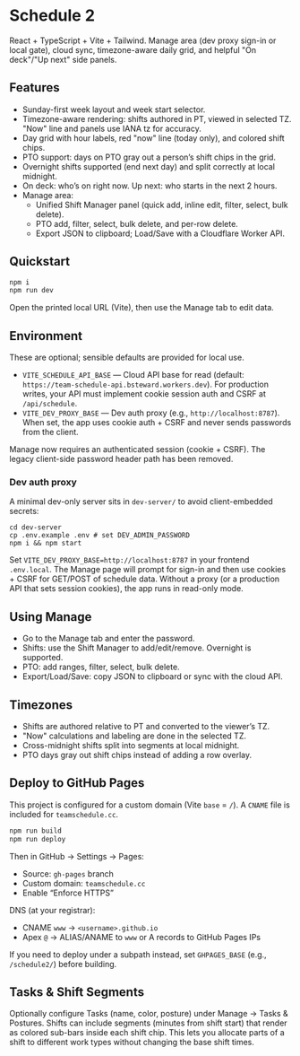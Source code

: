 # Schedule 2

React + TypeScript + Vite + Tailwind. Manage area (dev proxy sign-in or local gate), cloud sync, timezone-aware daily grid, and helpful "On deck"/"Up next" side panels.

## Features

- Sunday-first week layout and week start selector.
- Timezone-aware rendering: shifts authored in PT, viewed in selected TZ. "Now" line and panels use IANA tz for accuracy.
- Day grid with hour labels, red "now" line (today only), and colored shift chips.
- PTO support: days on PTO gray out a person’s shift chips in the grid.
- Overnight shifts supported (end next day) and split correctly at local midnight.
- On deck: who’s on right now. Up next: who starts in the next 2 hours.
- Manage area:
	- Unified Shift Manager panel (quick add, inline edit, filter, select, bulk delete).
	- PTO add, filter, select, bulk delete, and per-row delete.
	- Export JSON to clipboard; Load/Save with a Cloudflare Worker API.

## Quickstart

```bash
npm i
npm run dev
```

Open the printed local URL (Vite), then use the Manage tab to edit data.

## Environment

These are optional; sensible defaults are provided for local use.

- `VITE_SCHEDULE_API_BASE` — Cloud API base for read (default: `https://team-schedule-api.bsteward.workers.dev`). For production writes, your API must implement cookie session auth and CSRF at `/api/schedule`.
- `VITE_DEV_PROXY_BASE` — Dev auth proxy (e.g., `http://localhost:8787`). When set, the app uses cookie auth + CSRF and never sends passwords from the client.

Manage now requires an authenticated session (cookie + CSRF). The legacy client-side password header path has been removed.

### Dev auth proxy

A minimal dev-only server sits in `dev-server/` to avoid client-embedded secrets:

```
cd dev-server
cp .env.example .env # set DEV_ADMIN_PASSWORD
npm i && npm start
```

Set `VITE_DEV_PROXY_BASE=http://localhost:8787` in your frontend `.env.local`. The Manage page will prompt for sign-in and then use cookies + CSRF for GET/POST of schedule data. Without a proxy (or a production API that sets session cookies), the app runs in read-only mode.

## Using Manage

- Go to the Manage tab and enter the password.
- Shifts: use the Shift Manager to add/edit/remove. Overnight is supported.
- PTO: add ranges, filter, select, bulk delete.
- Export/Load/Save: copy JSON to clipboard or sync with the cloud API.

## Timezones

- Shifts are authored relative to PT and converted to the viewer’s TZ.
- "Now" calculations and labeling are done in the selected TZ.
- Cross-midnight shifts split into segments at local midnight.
- PTO days gray out shift chips instead of adding a row overlay.

## Deploy to GitHub Pages

This project is configured for a custom domain (Vite `base` = `/`). A `CNAME` file is included for `teamschedule.cc`.

```bash
npm run build
npm run deploy
```

Then in GitHub → Settings → Pages:
- Source: `gh-pages` branch
- Custom domain: `teamschedule.cc`
- Enable “Enforce HTTPS”

DNS (at your registrar):
- CNAME `www` → `<username>.github.io`
- Apex `@` → ALIAS/ANAME to `www` or A records to GitHub Pages IPs

If you need to deploy under a subpath instead, set `GHPAGES_BASE` (e.g., `/schedule2/`) before building.

## Tasks & Shift Segments

Optionally configure Tasks (name, color, posture) under Manage → Tasks & Postures. Shifts can include segments (minutes from shift start) that render as colored sub-bars inside each shift chip. This lets you allocate parts of a shift to different work types without changing the base shift times.
